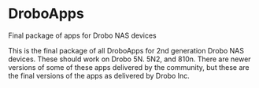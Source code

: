 # DroboApps
Final package of apps for Drobo NAS devices

This is the final package of all DroboApps for 2nd generation Drobo NAS devices. These should work on Drobo 5N. 5N2, and 810n. There are newer versions of some of these apps delivered by the community, but these are the final versions of the apps as delivered by Drobo Inc.
